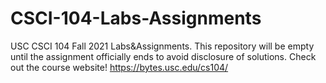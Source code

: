 # CSCI-104-Labs-Assignments
USC CSCI 104 Fall 2021 Labs&amp;Assignments. This repository will be empty until the assignment officially ends to avoid disclosure of solutions. Check out the course website! https://bytes.usc.edu/cs104/

